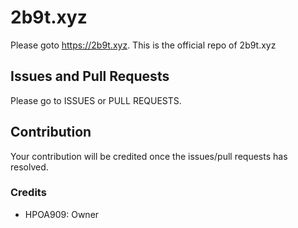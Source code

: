 # 2b9t.xyz
Please goto https://2b9t.xyz. This is the official repo of 2b9t.xyz
## Issues and Pull Requests
Please go to ISSUES or PULL REQUESTS.
## Contribution
Your contribution will be credited once the issues/pull requests has resolved.
### Credits
- HPOA909: Owner
